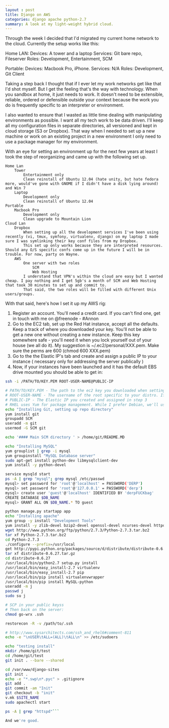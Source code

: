 ```yaml
---
layout : post 
title: Django on AWS
categories: django apache python-2.7
summary: A look at my light-weight hybrid cloud.
---
```

Through the week I decided that I'd migrated my current home network to the cloud. Currently the setup works like this:

Home LAN: 
    Devices: A tower and a laptop
    Services: Git bare repo, Fileserver
    Roles: Development, Entertainment, SCM

Portable: 
    Devices: Macbook Pro, iPhone.
    Services: N/A
    Roles: Development, Git Client

Taking a step back I thought that if I ever let my work networks get like that I'd shot myself. But I get the feeling that's the way with technology. When you sandbox at home, it just needs to work. It doesn't need to be extensible, reliable, ordered or defensible outside your context because the work you do is frequently specific to an interpreter or environment.

I also wanted to ensure that I wasted as little time dealing with manipulating environments as possible. I want all my tech work to be data driven. I'll keep all my configuration files in separate directories, all versioned and kept in cloud storage (S3 or Dropbox). That way when I needed to set up a new machine or work on an existing project in a new environment I only need to use a package manager for my environment.

With an eye for setting an environment up for the next few years at least I took the step of reorganizing and came up with the following set up.

    Home Lan
        Tower
            Entertainment only
            Clean reinstall of Ubuntu 12.04 (hate unity, but hate fedora more, would've gone with GNOME if I didn't have a disk lying around) and Win 7
        Laptop
            Development only
            Clean reinstall of Ubuntu 12.04
    Portable
        Macbook Pro
            Development only
            Clean upgrade to Mountain Lion
    Cloud Lan
        Dropbox
            When setting up all the development services I've been using recently (vi, tmux, symfony, virtualenv, django) on my laptop I made sure I was symlinking their key conf files from my Dropbox.
            This set up only works because they are interpreted resources. Should any O/S specific confs come up in the future I will be in trouble. For now, party on Wayne.
        AWS
            One server with two roles
                SCM
                Web Hosting
            I understand that VPN's within the cloud are easy but I wanted cheap. I pay nothing and I get 5gb's a month of SCM and Web Hosting that took 30 minutes to set up and commit to.
            That said, the two roles will be filled with different Unix users/groups.

With that said, here's how I set it up my AWS rig:

1. Register an account. You'll need a credit card. If you can't find one, get in touch with me on @freenode - #Annon
2. Go to the EC2 tab, set up the Red Hat instance, accept all the defaults. Keep a track of where you downloaded your key. You'll not be able to get a new one without creating a new instance. Keep this key somewhere safe - you'll need it when you lock yourself out of your house (we all do it). My suggestion is  ~/.ec2/personal/XXX.pem. Make sure the perms are 600 (chmod 600 XXX.pem)
3. Go to the the Elastic IP's tab and create and assign a public IP to your instance ( necessary only for addressing the server publically )
4. Now, if your instances have been launched and it has the default EBS drive mounted you should be able to get in:

```bash
ssh -i /PATH/TO/KEY.PEM ROOT-USER-NAME@PUBLIC-IP

# PATH/TO/KEY.PEM - The path to the ec2 key you downloaded when setting up the instance
# ROOT-USER-NAME - The username of the root specific to your distro. If you went with the red hat AMI it's root, if you went with the default Amazon ami it's ec2-user.
# PUBLIC-IP - The Elastic IP you created and assigned in step 3
# RHEL uses Yum for package management. While I prefer Debian, we'll use this server to keep up on our Yum skills. Let's install some packages:
echo "Installing Git, setting up repo directory"
yum install git
groupadd SCM
useradd -m git
usermod -G SCM git

echo '#### Main SCM directory ' > /home/git/README.MD 

echo "Installing MySQL"
yum grouplist | grep -i mysql
yum groupinstall "MySQL Database server"
sudo apt-get install python-dev libmysqlclient-dev
yum install -y python-devel

service mysqld start
ps -A | grep "mysql"; grep mysql /etc/passwd
mysql> set password for 'root'@'localhost' = PASSWORD('DERP')
mysql> set password for 'root'@'127.0.0.1' = PASSWORD('derp')
mysql> create user 'guest'@'localhost' IDENTIFIED BY 'derpFUCKbag'
CREATE DATABASE $DB_NAME
mysql> GRANT ALL ON $DB_NAME.* TO guest

python manage.py startapp app
echo "Installing apache"
yum group -y install "Development Tools"
yum install -y zlib-devel bzip2-devel openssl-devel ncurses-devel httpd mod_wsgi
wget http://www.python.org/ftp/python/2.7.3/Python-2.7.3.tar.bz2
tar xf Python-2.7.3.tar.bz2
cd Python-2.7.3
./configure --prefix=/usr/local
get http://pypi.python.org/packages/source/d/distribute/distribute-0.6.27.tar.gz
tar xf distribute-0.6.27.tar.gz
cd distribute-0.6.27
/usr/local/bin/python2.7 setup.py install
/usr/local/bin/easy_install-2.7 virtualenv
/usr/local/bin/easy_install-2.7 pip
/usr/local/bin/pip install virtualenvwrapper
/usr/local/bin/pip install MySQL-python 
useradd -m j
passwd j
sudo su j

# SCP in your public keyss
# Then back on the server:
chmod go-wrx .ssh

restorecon -R -v /path/to/.ssh

# http://www.sysarchitects.com/ssh_and_rhel6#comment-811
echo -e "\nUSER\tALL=(ALL)\tALL\n" >> /etc/sudoers

echo "testing install"
mkdir /home/git/test
cd /home/git/test
git init . --bare --shared

cd /var/www/django-sites
git init .
echo -e "*.swp\n*.pyc" > .gitignore
git add .
git commit -am "Init"
git checkout -b "init"
v.mk $SITE_NAME
sudo apachectl start

ps -A | grep "httspd"```

And we're good.
